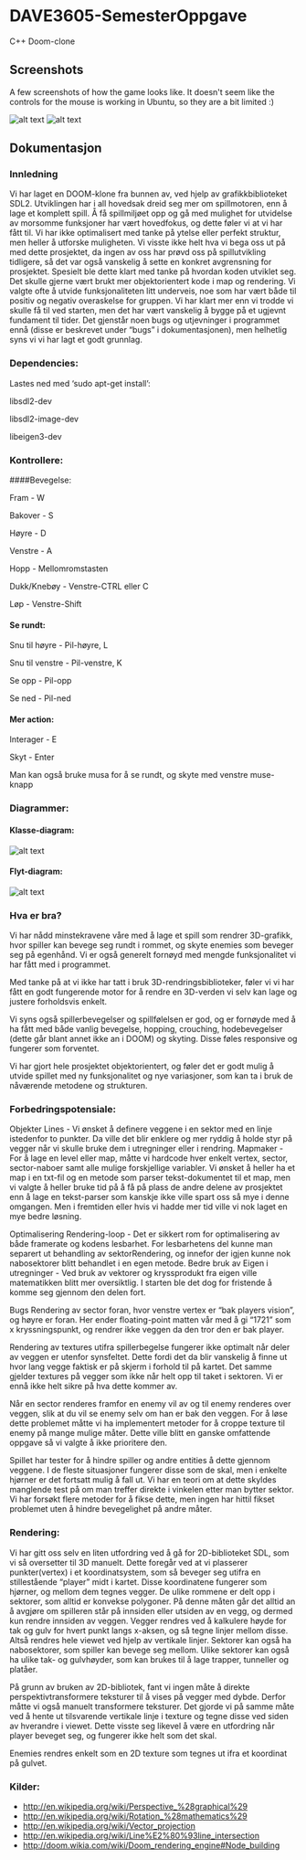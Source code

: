# DAVE3605-SemesterOppgave
C++ Doom-clone

## Screenshots
A few screenshots of how the game looks like. It doesn't seem like the controls for the mouse is working in Ubuntu, so they are a bit limited :)

![alt text](https://raw.githubusercontent.com/NegatioN/Spoomdre-DoomClone/master/ss.png "Screenshot of the game")
![alt text](https://raw.githubusercontent.com/NegatioN/Spoomdre-DoomClone/master/ss2.png "Screenshot of the game")


## Dokumentasjon


### Innledning
Vi har laget en DOOM-klone fra bunnen av, ved hjelp av grafikkbiblioteket SDL2. Utviklingen har i all hovedsak dreid seg mer om spillmotoren, enn å lage et komplett spill. Å få spillmiljøet opp og gå med mulighet for utvidelse av morsomme funksjoner har vært hovedfokus, og dette føler vi at vi har fått til. Vi har ikke optimalisert med tanke på ytelse eller perfekt struktur, men heller å utforske muligheten. Vi visste ikke helt hva vi bega oss ut på med dette prosjektet, da ingen av oss har prøvd oss på spillutvikling tidligere, så det var også vanskelig å sette en konkret avgrensning for prosjektet. Spesielt ble dette klart med tanke på hvordan koden utviklet seg. Det skulle gjerne vært brukt mer objektorientert kode i map og rendering. Vi valgte ofte å utvide funksjonaliteten litt underveis, noe som har vært både til positiv og negativ overaskelse for gruppen. Vi har klart mer enn vi trodde vi skulle få til ved starten, men det har vært vanskelig å bygge på et ugjevnt fundament til tider. Det gjenstår noen bugs og utjevninger i programmet ennå (disse er beskrevet under “bugs” i dokumentasjonen), men helhetlig syns vi vi har lagt et godt grunnlag.


### Dependencies:
Lastes ned med ‘sudo apt-get install’:

libsdl2-dev

libsdl2-image-dev

libeigen3-dev


### Kontrollere:

####Bevegelse:

Fram		-	W

Bakover	-	S

Høyre		-	D

Venstre	-	A

Hopp		-	Mellomromstasten

Dukk/Knebøy 	- 	Venstre-CTRL eller C

Løp		-	Venstre-Shift


#### Se rundt:   

Snu til høyre 	- 	Pil-høyre, L

Snu til venstre - 	Pil-venstre, K

Se opp		-	Pil-opp

Se ned		-	Pil-ned

#### Mer action:

Interager	-	E

Skyt		-	Enter


Man kan også bruke musa for å se rundt, og skyte med venstre muse-knapp


### Diagrammer:

#### Klasse-diagram:
![alt text](https://raw.githubusercontent.com/NegatioN/DAVE3605-SemesterOppgave/master/class-chart.png?token=AD2ciRRAq8GnoXs3G8IweqfIaIAJSZyGks5VT89wwA%3D%3D "Klasse-diagram")

#### Flyt-diagram:
![alt text](https://raw.githubusercontent.com/NegatioN/DAVE3605-SemesterOppgave/master/flow-chart.png?token=AD2ciXU_FrPgca3Yiungrlo1j4-J7lY3ks5VT8-JwA%3D%3D "Flyt-diagram")


### Hva er bra?
Vi har nådd minstekravene våre med å lage et spill som rendrer 3D-grafikk, hvor spiller kan bevege seg rundt i rommet, og skyte enemies som beveger seg på egenhånd. Vi er også generelt fornøyd med mengde funksjonalitet vi har fått med i programmet.

Med tanke på at vi ikke har tatt i bruk 3D-rendringsbiblioteker, føler vi vi har fått en godt fungerende motor for å rendre en 3D-verden vi selv kan lage og justere forholdsvis enkelt.

Vi syns også spillerbevegelser og spillfølelsen er god, og er fornøyde med å ha fått med både vanlig bevegelse, hopping, crouching, hodebevegelser (dette går blant annet ikke an i DOOM) og skyting. Disse føles responsive og fungerer som forventet.

Vi har gjort hele prosjektet objektorientert, og føler det er godt mulig å utvide spillet med ny funksjonalitet og nye variasjoner, som kan ta i bruk de nåværende metodene og strukturen.



### Forbedringspotensiale:
Objekter
Lines - Vi ønsket å definere veggene i en sektor med en linje istedenfor to punkter. Da ville det blir enklere og mer ryddig å holde styr på vegger når vi skulle bruke dem i utregninger eller i rendring.
Mapmaker - For å lage en level eller map, måtte vi hardcode hver enkelt vertex, sector, sector-naboer samt alle mulige forskjellige variabler. Vi ønsket å heller ha et map i en txt-fil og en metode som parser tekst-dokumentet til et map, men vi valgte å heller bruke tid på å få på plass de andre delene av prosjektet enn å lage en tekst-parser som kanskje ikke ville spart oss så mye i denne omgangen. Men i fremtiden eller hvis vi hadde mer tid ville vi nok laget en mye bedre løsning.

Optimalisering
Rendering-loop - Det er sikkert rom for optimalisering av både framerate og kodens lesbarhet. For lesbarhetens del kunne man separert ut behandling av sektorRendering, og innefor der igjen kunne nok nabosektorer blitt behandlet i en egen metode.
Bedre bruk av Eigen i utregninger - Ved bruk av vektorer og kryssprodukt fra eigen ville matematikken blitt mer oversiktlig. I starten ble det dog for fristende å komme seg gjennom den delen fort.

Bugs
Rendering av sector foran, hvor venstre vertex er “bak players vision”, og høyre er foran. Her ender floating-point matten vår med å gi “1721” som x kryssningspunkt, og rendrer ikke veggen da den tror den er bak player.

Rendering av textures utifra spillerbegelse fungerer ikke optimalt når deler av veggen er utenfor synsfeltet. Dette fordi det da blir vanskelig å finne ut hvor lang vegge faktisk er på skjerm i forhold til på kartet. Det samme gjelder textures på vegger som ikke når helt opp til taket i sektoren. Vi er ennå ikke helt sikre på hva dette kommer av.

Når en sector renderes framfor en enemy vil av og til enemy renderes over veggen, slik at du vil se enemy selv om han er bak den veggen. For å løse dette problemet måtte vi ha implementert metoder for å croppe texture til enemy på mange mulige måter. Dette ville blitt en ganske omfattende oppgave så vi valgte å ikke prioritere den.

Spillet har tester for å hindre spiller og andre entities å dette gjennom veggene. I de fleste situasjoner fungerer disse som de skal, men i enkelte hjørner er det fortsatt mulig å fall ut. Vi har en teori om at dette skyldes manglende test på om man treffer direkte i vinkelen etter man bytter sektor. Vi har forsøkt flere metoder for å fikse dette, men ingen har hittil fikset problemet uten å hindre bevegelighet på andre måter.


### Rendering:
Vi har gitt oss selv en liten utfordring ved å gå for 2D-biblioteket SDL, som vi så oversetter til 3D manuelt. Dette foregår ved at vi plasserer punkter(vertex) i et koordinatsystem, som så beveger seg utifra en stillestående “player” midt i kartet. Disse koordinatene fungerer som hjørner, og mellom dem tegnes vegger. De ulike rommene er delt opp i sektorer, som alltid er konvekse polygoner. På denne måten går det alltid an å avgjøre om spilleren står på innsiden eller utsiden av en vegg, og dermed kun rendre innsiden av veggen. Vegger rendres ved å kalkulere høyde for tak og gulv for hvert punkt langs x-aksen, og så tegne linjer mellom disse. Altså rendres hele viewet ved hjelp av vertikale linjer. Sektorer kan også ha nabosektorer, som spiller kan bevege seg mellom. Ulike sektorer kan også ha ulike tak- og gulvhøyder, som kan brukes til å lage trapper, tunneller og platåer.

På grunn av bruken av 2D-bibliotek, fant vi ingen måte å direkte perspektivtransformere teksturer til å vises på vegger med dybde. Derfor måtte vi også manuelt transformere teksturer. Det gjorde vi på samme måte ved å hente ut tilsvarende vertikale linje i texture og tegne disse ved siden av hverandre i viewet. Dette visste seg likevel å være en utfordring når player beveget seg, og fungerer ikke helt som det skal.

Enemies rendres enkelt som en 2D texture som tegnes ut ifra et koordinat på gulvet.

### Kilder:
* http://en.wikipedia.org/wiki/Perspective_%28graphical%29
* http://en.wikipedia.org/wiki/Rotation_%28mathematics%29
* http://en.wikipedia.org/wiki/Vector_projection
* http://en.wikipedia.org/wiki/Line%E2%80%93line_intersection
* http://doom.wikia.com/wiki/Doom_rendering_engine#Node_building
